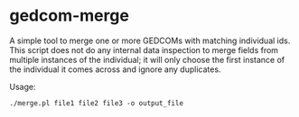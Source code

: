 gedcom-merge
=============================

A simple tool to merge one or more GEDCOMs with matching individual ids. This script does not do any internal
data inspection to merge fields from multiple instances of the individual; it will only choose the first
instance of the individual it comes across and ignore any duplicates.

Usage:

    ./merge.pl file1 file2 file3 -o output_file
